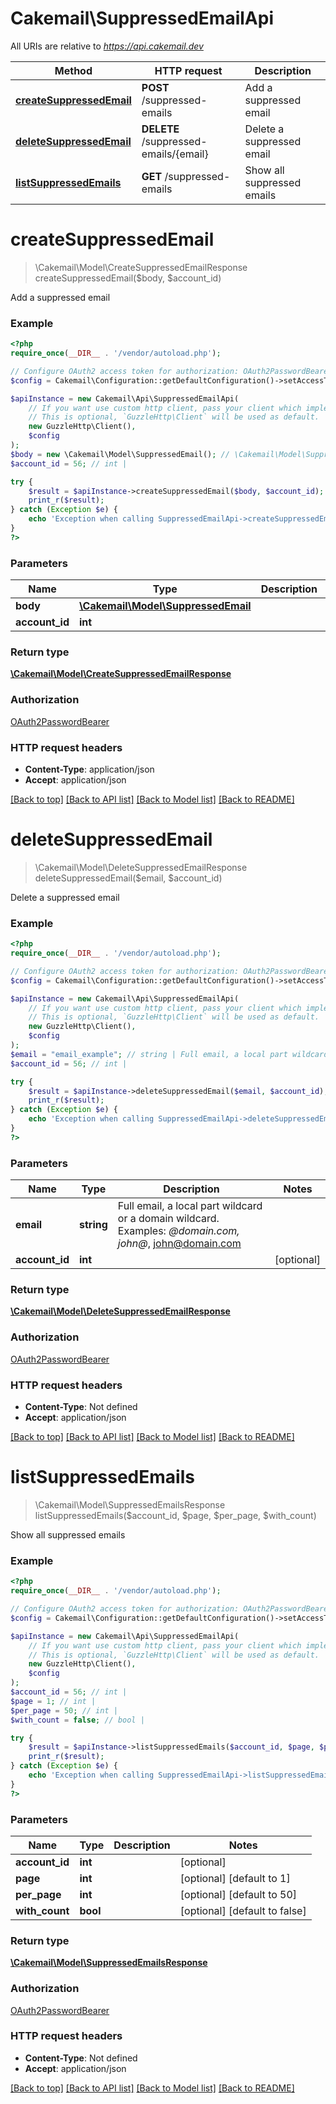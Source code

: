 # Cakemail\SuppressedEmailApi

All URIs are relative to *https://api.cakemail.dev*

Method | HTTP request | Description
------------- | ------------- | -------------
[**createSuppressedEmail**](SuppressedEmailApi.md#createsuppressedemail) | **POST** /suppressed-emails | Add a suppressed email
[**deleteSuppressedEmail**](SuppressedEmailApi.md#deletesuppressedemail) | **DELETE** /suppressed-emails/{email} | Delete a suppressed email
[**listSuppressedEmails**](SuppressedEmailApi.md#listsuppressedemails) | **GET** /suppressed-emails | Show all suppressed emails

# **createSuppressedEmail**
> \Cakemail\Model\CreateSuppressedEmailResponse createSuppressedEmail($body, $account_id)

Add a suppressed email

### Example
```php
<?php
require_once(__DIR__ . '/vendor/autoload.php');

// Configure OAuth2 access token for authorization: OAuth2PasswordBearer
$config = Cakemail\Configuration::getDefaultConfiguration()->setAccessToken('YOUR_ACCESS_TOKEN');

$apiInstance = new Cakemail\Api\SuppressedEmailApi(
    // If you want use custom http client, pass your client which implements `GuzzleHttp\ClientInterface`.
    // This is optional, `GuzzleHttp\Client` will be used as default.
    new GuzzleHttp\Client(),
    $config
);
$body = new \Cakemail\Model\SuppressedEmail(); // \Cakemail\Model\SuppressedEmail | 
$account_id = 56; // int | 

try {
    $result = $apiInstance->createSuppressedEmail($body, $account_id);
    print_r($result);
} catch (Exception $e) {
    echo 'Exception when calling SuppressedEmailApi->createSuppressedEmail: ', $e->getMessage(), PHP_EOL;
}
?>
```

### Parameters

Name | Type | Description  | Notes
------------- | ------------- | ------------- | -------------
 **body** | [**\Cakemail\Model\SuppressedEmail**](../Model/SuppressedEmail.md)|  |
 **account_id** | **int**|  | [optional]

### Return type

[**\Cakemail\Model\CreateSuppressedEmailResponse**](../Model/CreateSuppressedEmailResponse.md)

### Authorization

[OAuth2PasswordBearer](../../README.md#OAuth2PasswordBearer)

### HTTP request headers

 - **Content-Type**: application/json
 - **Accept**: application/json

[[Back to top]](#) [[Back to API list]](../../README.md#documentation-for-api-endpoints) [[Back to Model list]](../../README.md#documentation-for-models) [[Back to README]](../../README.md)

# **deleteSuppressedEmail**
> \Cakemail\Model\DeleteSuppressedEmailResponse deleteSuppressedEmail($email, $account_id)

Delete a suppressed email

### Example
```php
<?php
require_once(__DIR__ . '/vendor/autoload.php');

// Configure OAuth2 access token for authorization: OAuth2PasswordBearer
$config = Cakemail\Configuration::getDefaultConfiguration()->setAccessToken('YOUR_ACCESS_TOKEN');

$apiInstance = new Cakemail\Api\SuppressedEmailApi(
    // If you want use custom http client, pass your client which implements `GuzzleHttp\ClientInterface`.
    // This is optional, `GuzzleHttp\Client` will be used as default.
    new GuzzleHttp\Client(),
    $config
);
$email = "email_example"; // string | Full email, a local part wildcard or a domain wildcard. Examples: *@domain.com, john@*, john@domain.com
$account_id = 56; // int | 

try {
    $result = $apiInstance->deleteSuppressedEmail($email, $account_id);
    print_r($result);
} catch (Exception $e) {
    echo 'Exception when calling SuppressedEmailApi->deleteSuppressedEmail: ', $e->getMessage(), PHP_EOL;
}
?>
```

### Parameters

Name | Type | Description  | Notes
------------- | ------------- | ------------- | -------------
 **email** | **string**| Full email, a local part wildcard or a domain wildcard. Examples: *@domain.com, john@*, john@domain.com |
 **account_id** | **int**|  | [optional]

### Return type

[**\Cakemail\Model\DeleteSuppressedEmailResponse**](../Model/DeleteSuppressedEmailResponse.md)

### Authorization

[OAuth2PasswordBearer](../../README.md#OAuth2PasswordBearer)

### HTTP request headers

 - **Content-Type**: Not defined
 - **Accept**: application/json

[[Back to top]](#) [[Back to API list]](../../README.md#documentation-for-api-endpoints) [[Back to Model list]](../../README.md#documentation-for-models) [[Back to README]](../../README.md)

# **listSuppressedEmails**
> \Cakemail\Model\SuppressedEmailsResponse listSuppressedEmails($account_id, $page, $per_page, $with_count)

Show all suppressed emails

### Example
```php
<?php
require_once(__DIR__ . '/vendor/autoload.php');

// Configure OAuth2 access token for authorization: OAuth2PasswordBearer
$config = Cakemail\Configuration::getDefaultConfiguration()->setAccessToken('YOUR_ACCESS_TOKEN');

$apiInstance = new Cakemail\Api\SuppressedEmailApi(
    // If you want use custom http client, pass your client which implements `GuzzleHttp\ClientInterface`.
    // This is optional, `GuzzleHttp\Client` will be used as default.
    new GuzzleHttp\Client(),
    $config
);
$account_id = 56; // int | 
$page = 1; // int | 
$per_page = 50; // int | 
$with_count = false; // bool | 

try {
    $result = $apiInstance->listSuppressedEmails($account_id, $page, $per_page, $with_count);
    print_r($result);
} catch (Exception $e) {
    echo 'Exception when calling SuppressedEmailApi->listSuppressedEmails: ', $e->getMessage(), PHP_EOL;
}
?>
```

### Parameters

Name | Type | Description  | Notes
------------- | ------------- | ------------- | -------------
 **account_id** | **int**|  | [optional]
 **page** | **int**|  | [optional] [default to 1]
 **per_page** | **int**|  | [optional] [default to 50]
 **with_count** | **bool**|  | [optional] [default to false]

### Return type

[**\Cakemail\Model\SuppressedEmailsResponse**](../Model/SuppressedEmailsResponse.md)

### Authorization

[OAuth2PasswordBearer](../../README.md#OAuth2PasswordBearer)

### HTTP request headers

 - **Content-Type**: Not defined
 - **Accept**: application/json

[[Back to top]](#) [[Back to API list]](../../README.md#documentation-for-api-endpoints) [[Back to Model list]](../../README.md#documentation-for-models) [[Back to README]](../../README.md)

